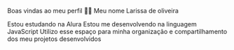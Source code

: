 Boas vindas ao meu perfil 💙💙
Meu nome Larissa de oliveira

Estou estudando na Alura
Estou me desenvolvendo na linguagem JavaScript
Utilizo esse espaço para minha organização e compartilhamento dos meu projetos desenvolvidos

